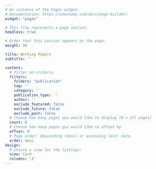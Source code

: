 ```yaml
---
# An instance of the Pages widget.
# Documentation: https://wowchemy.com/docs/page-builder/
widget: "pages"

# This file represents a page section.
headless: true

# Order that this section appears on the page.
weight: 30

title: Working Papers
subtitle: ''

content:
  # Filter on criteria
  filters:
    folders: "publication"
    tag: ''
    category: ''
    publication_type: ''
    author: ''
    exclude_featured: false
    exclude_future: false
    exclude_past: false
  # Choose how many pages you would like to display (0 = all pages)
  count: 0
  # Choose how many pages you would like to offset by
  offset: 0
  # Page order: descending (desc) or ascending (asc) date.
  order: desc
design:
  # Choose a view for the listings:
  view: Card
  columns: '2'
---
```


